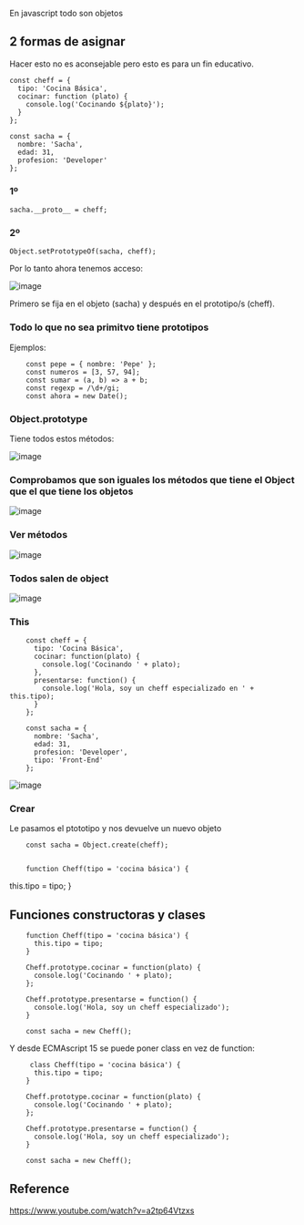 En javascript todo son objetos


## 2 formas de asignar
Hacer esto no es aconsejable pero esto es para un fin educativo.

    const cheff = {
      tipo: 'Cocina Básica',
      cocinar: function (plato) {
        console.log('Cocinando ${plato}');
      }
    };
    
    const sacha = {
      nombre: 'Sacha',
      edad: 31,
      profesion: 'Developer'
    };

### 1º
    sacha.__proto__ = cheff;

### 2º
    Object.setPrototypeOf(sacha, cheff);

Por lo tanto ahora tenemos acceso:

![image](https://github.com/user-attachments/assets/18e570d2-7eb9-4f13-924a-25eda1543702)


Primero se fija en el objeto (sacha) y después en el prototipo/s (cheff).

### Todo lo que no sea primitvo tiene prototipos
Ejemplos:

        const pepe = { nombre: 'Pepe' };
        const numeros = [3, 57, 94];
        const sumar = (a, b) => a + b;
        const regexp = /\d+/gi;
        const ahora = new Date();

### Object.prototype
Tiene todos estos métodos:

![image](https://github.com/user-attachments/assets/98f894a8-6d54-463c-8ca3-a95dde4f1235)

### Comprobamos que son iguales los métodos que tiene el Object que el que tiene los objetos

![image](https://github.com/user-attachments/assets/e3989088-79c5-483e-8026-d5ddf88e179f)

### Ver métodos

![image](https://github.com/user-attachments/assets/b1f81c5a-2bab-4c60-8a3e-a0623d098aac)

### Todos salen de object
![image](https://github.com/user-attachments/assets/dcc0ef39-2376-4d45-950e-1445a3e6ec86)

### This

        const cheff = {
          tipo: 'Cocina Básica',
          cocinar: function(plato) {
            console.log('Cocinando ' + plato);
          },
          presentarse: function() {
            console.log('Hola, soy un cheff especializado en ' + this.tipo);
          }
        };
        
        const sacha = {
          nombre: 'Sacha',
          edad: 31,
          profesion: 'Developer',
          tipo: 'Front-End'
        };

![image](https://github.com/user-attachments/assets/ac48636b-fa80-4814-ab1e-737a0fef5703)



### Crear 
Le pasamos el ptototipo y nos devuelve un nuevo objeto

        const sacha = Object.create(cheff);


        function Cheff(tipo = 'cocina básica') {
  this.tipo = tipo;
}


## Funciones constructoras y clases

        function Cheff(tipo = 'cocina básica') {
          this.tipo = tipo;
        }
        
        Cheff.prototype.cocinar = function(plato) {
          console.log('Cocinando ' + plato);
        };
        
        Cheff.prototype.presentarse = function() {
          console.log('Hola, soy un cheff especializado');
        }
        
        const sacha = new Cheff();

 Y desde ECMAscript 15 se puede poner class en vez de function:
 
         class Cheff(tipo = 'cocina básica') {
          this.tipo = tipo;
        }
        
        Cheff.prototype.cocinar = function(plato) {
          console.log('Cocinando ' + plato);
        };
        
        Cheff.prototype.presentarse = function() {
          console.log('Hola, soy un cheff especializado');
        }
        
        const sacha = new Cheff();
        
## Reference
https://www.youtube.com/watch?v=a2tp64Vtzxs
